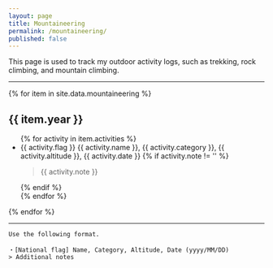 ```yaml
---
layout: page
title: Mountaineering
permalink: /mountaineering/
published: false
---
```


This page is used to track my outdoor activity logs, such as trekking, rock climbing, and mountain climbing.

---

{% for item in site.data.mountaineering %}
<h2>{{ item.year }}</h2>
<ul>
{% for activity in item.activities %}
<li>{{ activity.flag }} {{ activity.name }}, {{ activity.category }}, {{ activity.altitude }}, {{ activity.date }}
{% if activity.note != '' %}
<blockquote><p>{{ activity.note }}</p></blockquote>
{% endif %}
</li>
{% endfor %}
</ul>
{% endfor %}

---

```
Use the following format.

・[National flag] Name, Category, Altitude, Date (yyyy/MM/DD)
> Additional notes
```
